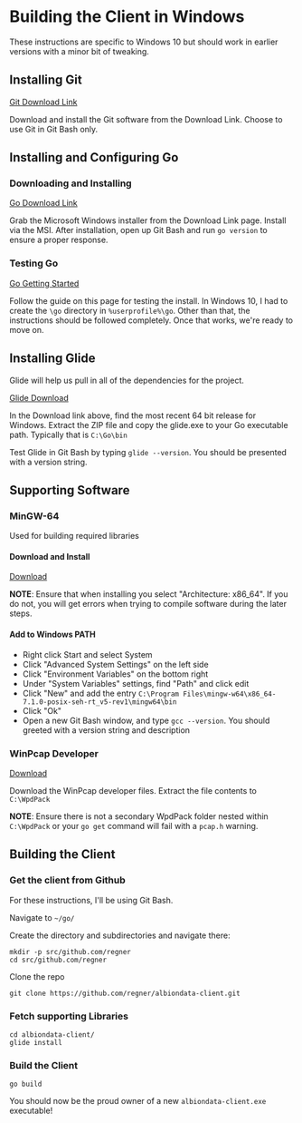 # Building the Client in Windows
These instructions are specific to Windows 10 but should work in
earlier versions with a minor bit of tweaking.

## Installing Git
[Git Download Link](https://git-scm.com/download/win)

Download and install the Git software from the Download Link.
Choose to use Git in Git Bash only.

## Installing and Configuring Go
### Downloading and Installing
[Go Download Link](https://golang.org/doc/install#windows)

Grab the Microsoft Windows installer from the Download Link page.
Install via the MSI. After installation, open up Git Bash and run
`go version` to ensure a proper response.

### Testing Go
[Go Getting Started](https://golang.org/doc/install)

Follow the guide on this page for testing the install. In Windows
10, I had to create the `\go` directory in `%userprofile%\go`.
Other than that, the instructions should be followed completely.
Once that works, we're ready to move on.

## Installing Glide
Glide will help us pull in all of the dependencies for the project.

[Glide Download](https://github.com/Masterminds/glide/releases)

In the Download link above, find the most recent 64 bit release for
Windows. Extract the ZIP file and copy the glide.exe to your Go
executable path. Typically that is `C:\Go\bin`

Test Glide in Git Bash by typing `glide --version`. You should be
presented with a version string.

## Supporting Software

### MinGW-64
Used for building required libraries

#### Download and Install
[Download](https://sourceforge.net/projects/mingw-w64/files/latest/download)

**NOTE**: Ensure that when installing you select "Architecture: x86_64".
If you do not, you will get errors when trying to compile software during
the later steps.

#### Add to Windows PATH
* Right click Start and select System
* Click "Advanced System Settings" on the left side
* Click "Environment Variables" on the bottom right
* Under "System Variables" settings, find "Path" and click edit
* Click "New" and add the entry `C:\Program Files\mingw-w64\x86_64-7.1.0-posix-seh-rt_v5-rev1\mingw64\bin`
* Click "Ok"
* Open a new Git Bash window, and type `gcc --version`. You should greeted with a version string and description 

### WinPcap Developer
[Download](https://www.winpcap.org/devel.htm)

Download the WinPcap developer files. Extract the file contents to `C:\WpdPack`

**NOTE**: Ensure there is not a secondary WpdPack folder nested within
`C:\WpdPack` or your `go get` command will fail with a `pcap.h` warning.

## Building the Client

### Get the client from Github
For these instructions, I'll be using Git Bash.

Navigate to `~/go/`

Create the directory and subdirectories and navigate there:
```
mkdir -p src/github.com/regner
cd src/github.com/regner
```

Clone the repo

`git clone https://github.com/regner/albiondata-client.git`

### Fetch supporting Libraries

```
cd albiondata-client/
glide install
```

### Build the Client

```
go build
```

You should now be the proud owner of a new `albiondata-client.exe` executable!

